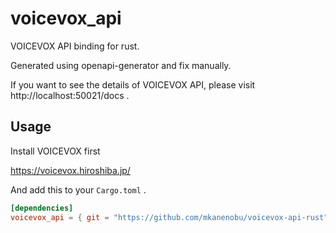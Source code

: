 # voicevox_api

VOICEVOX API binding for rust.

Generated using openapi-generator and fix manually.

If you want to see the details of VOICEVOX API, please visit http://localhost:50021/docs .

## Usage

Install VOICEVOX first

https://voicevox.hiroshiba.jp/

And add this to your `Cargo.toml` .


```toml
[dependencies]
voicevox_api = { git = "https://github.com/mkanenobu/voicevox-api-rust" }
```
